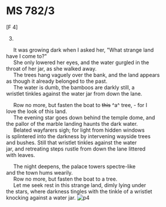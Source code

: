# MS 782/3 

[F 4]

3. 
&nbsp;&nbsp;&nbsp;&nbsp;&nbsp;It was growing dark when I asked her, "What strange land \
have I come to?" \
&nbsp;&nbsp;&nbsp;&nbsp;&nbsp;She only lowered her eyes, and the water gurgled in the \
throat of her jar, as she walked away. \
&nbsp;&nbsp;&nbsp;&nbsp;&nbsp;The trees hang vaguely over the bank, and the land appears \
as though it already belonged to the past. \
&nbsp;&nbsp;&nbsp;&nbsp;&nbsp;The water is dumb, the bamboos are darkly still, a \
wristlet tinkles against the water jar from down the lane. 

&nbsp;&nbsp;&nbsp;&nbsp;&nbsp;Row no more, but fasten the boat to ~~this~~ ^a^ tree, - for I \
love the look of this land. \
&nbsp;&nbsp;&nbsp;&nbsp;&nbsp;The evening star goes down behind the temple dome, and \
the pallor of the marble landing haunts the dark water. \
&nbsp;&nbsp;&nbsp;&nbsp;&nbsp;Belated wayfarers sigh; for light from hidden windows \
is splintered into the darkness by intervening wayside trees \
and bushes. Still that wristlet tinkles against the water \
jar, and retreating steps rustle from down the lane littered \
with leaves. 

&nbsp;&nbsp;&nbsp;&nbsp;&nbsp;The night deepens, the palace towers spectre-like \
and the town hums wearily. \
&nbsp;&nbsp;&nbsp;&nbsp;&nbsp;Row no more, but fasten the boat to a tree. \
&nbsp;&nbsp;&nbsp;&nbsp;&nbsp;Let me seek rest in this strange land, dimly lying under \
the stars, where darkness tingles with the tinkle of a wristlet \
knocking against a water jar.
![p4](MS782_3-004.jpg)
